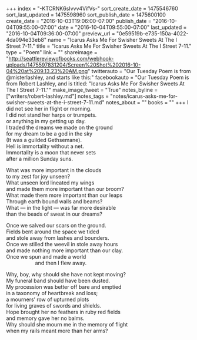 +++
index = "-KTCRNK6sIvvv4VifVs-"
sort_create_date = 1475546760
sort_last_updated = 1475598960
sort_publish_date = 1475600100
create_date = "2016-10-03T19:06:00-07:00"
publish_date = "2016-10-04T09:55:00-07:00"
date = "2016-10-04T09:55:00-07:00"
last_updated = "2016-10-04T09:36:00-07:00"
preview_url = "0e59519b-e735-150a-4022-4da094e33eb8"
name = "Icarus Asks Me For Swisher Sweets At The I Street 7-11."
title = "Icarus Asks Me For Swisher Sweets At The I Street 7-11."
type = "Poem"
link = ""
shareimage = "http://seattlereviewofbooks.com/webhook-uploads/1475597831204/Screen%20Shot%202016-10-04%20at%209.13.23%20AM.png"
twitterauto = "Our Tuesday Poem is from @misterlashley, and starts like this:"
facebookauto = "Our Tuesday Poem is from Robert Lashley, and is titled: \"Icarus Asks Me For Swisher Sweets At The I Street 7-11.\""
make_image_tweet = "True"
notes_byline = ["writers/robert-lashley.md"]
notes_tags = "notes/icarus-asks-me-for-swisher-sweets-at-the-i-street-7-11.md"
notes_about = ""
books = ""
+++
I did not see her in flight or morning.<br>
I did not stand her harps or trumpets.<br>
or anything in my getting up day.<br>
I traded the dreams we made on the ground<br>
for my dream to be a god in the sky<br>
(It was a guilded Gethsemane).<br>
Hell is immortality without a net.<br>
Immortality is a moon that never sets<br>
after a million Sunday suns.  

What was more important in the clouds<br>
to my zest for joy unseen?<br>
What unseen lord lineated my wings<br>
and made them more important than our broom?<br>
What made them more important than our leaps<br>
Through earth bound walls and beams?<br>
What &mdash; in the light &mdash; was far more desirable<br>
than the beads of sweat in our dreams?

Once we salved our scars on the ground.<br>
Fields bent around the space we tided<br>
and stole away from lashes and bounders.<br>
Once we stilled the weevil in stole away hours<br>
and made nothing more important than our clay.<br>
Once we spun and made a world<br>
&nbsp;&nbsp;&nbsp;&nbsp;&nbsp;&nbsp;&nbsp;&nbsp;&nbsp;&nbsp;&nbsp;&nbsp;&nbsp;&nbsp;&nbsp;&nbsp;&nbsp;&nbsp;&nbsp;&nbsp;and then I flew away. 

Why, boy, why should she have not kept moving?<br>
My funeral band should have been dusted.<br>
My procession was better off bare and emptied<br>
in a taxonomy of heartbreak and loss;<br>
a mourners’ row of upturned plots<br>
for living graves of swords and shields.<br>
Hope brought her no feathers in ruby red fields<br>
and memory gave her no balms.<br>
Why should she mourn me in the memory of flight<br>
when my rails meant more than her arms?